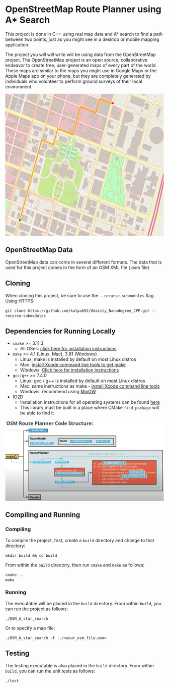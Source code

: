 # OpenStreetMap Route Planner using A* Search

This project is done in C++ using real map data and A* search to find a path between two points, just as you might see in a desktop or mobile mapping application.

The project you will will write will be using data from the OpenStreetMap project.
The OpenStreetMap project is an open source, collaborative endeavor to create free, user-generated maps of every part of the world. These maps are similar to the maps you might use in Google Maps or the Apple Maps app on your phone, but they are completely generated by individuals who volunteer to perform ground surveys of their local environment.

<img src="map.png" width="600" height="450" />

## OpenStreetMap Data
OpenStreetMap data can come in several different formats. The data that is used for this project comes in the form of an OSM XML file (.osm file)

## Cloning

When cloning this project, be sure to use the `--recurse-submodules` flag. 
Using HTTPS:

```shell
git clone https://github.com/kalpak92/Udacity_Nanodegree_CPP.git --recurse-submodules
```

## Dependencies for Running Locally

* `cmake` >= 3.11.3
  * All OSes: [click here for installation instructions](https://cmake.org/install/)
* `make` >= 4.1 (Linux, Mac), 3.81 (Windows)
  * Linux: make is installed by default on most Linux distros
  * Mac: [install Xcode command line tools to get make](https://developer.apple.com/xcode/features/)
  * Windows: [Click here for installation instructions](http://gnuwin32.sourceforge.net/packages/make.htm)
* `gcc/g++` >= 7.4.0
  * Linux: gcc / g++ is installed by default on most Linux distros
  * Mac: same instructions as make - [install Xcode command line tools](https://developer.apple.com/xcode/features/)
  * Windows: recommend using [MinGW](http://www.mingw.org/)
* IO2D
  * Installation instructions for all operating systems can be found [here](https://github.com/cpp-io2d/P0267_RefImpl/blob/master/BUILDING.md)
  * This library must be built in a place where CMake `find_package` will be able to find it



![ClassDiagram](https://github.com/kalpak92/Udacity_Nanodegree_CPP/blob/master/4.%20OpenStreetMap%20Route%20Planner/instructions/Screen%20Shot%202020-05-19%20at%2011.50.06%20PM.png)



## Compiling and Running

### Compiling
To compile the project, first, create a `build` directory and change to that directory:
```shell
mkdir build && cd build
```
From within the `build` directory, then run `cmake` and `make` as follows:
```shell
cmake ..
make
```
### Running
The executable will be placed in the `build` directory. From within `build`, you can run the project as follows:
```shell
./OSM_A_star_search
```
Or to specify a map file:
```shell
./OSM_A_star_search -f ../<your_osm_file.osm>
```



## Testing

The testing executable is also placed in the `build` directory. From within `build`, you can run the unit tests as follows:
```shell
./test
```

